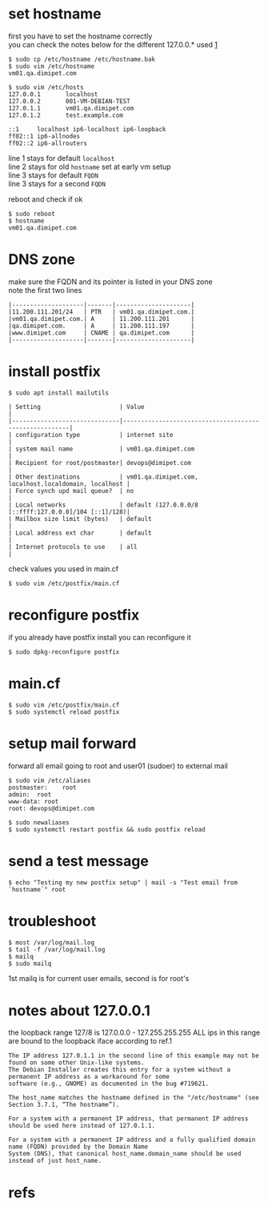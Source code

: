 # set hostname 
first you have to set the hostname correctly  
you can check the notes below for the different 127.0.0.* used [1]
```
$ sudo cp /etc/hostname /etc/hostname.bak
$ sudo vim /etc/hostname
vm01.qa.dimipet.com

$ sudo vim /etc/hosts
127.0.0.1       localhost
127.0.0.2       001-VM-DEBIAN-TEST
127.0.1.1       vm01.qa.dimipet.com
127.0.1.2       test.example.com

::1     localhost ip6-localhost ip6-loopback
ff02::1 ip6-allnodes
ff02::2 ip6-allrouters
```

line 1 stays for default `localhost`  
line 2 stays for old `hostname` set at early vm setup  
line 3 stays for default `FQDN`  
line 3 stays for a second `FQDN`  

reboot and check if ok
```
$ sudo reboot
$ hostname
vm01.qa.dimipet.com
```

# DNS zone
make sure the FQDN and its pointer is listed in your DNS zone  
note the first two lines
```
|--------------------|-------|---------------------|
|11.200.111.201/24   | PTR   | vm01.qa.dimipet.com.|
|vm01.qa.dimipet.com.| A     | 11.200.111.201      |
|qa.dimipet.com.     | A     | 11.200.111.197      |
|www.dimipet.com     | CNAME | qa.dimipet.com      |
|--------------------|-------|---------------------|
```
# install postfix
```
$ sudo apt install mailutils

| Setting                      | Value                                                 |
|------------------------------|-------------------------------------------------------|
| configuration type           | internet site                                         |
| system mail name             | vm01.qa.dimipet.com                                   |
| Recipient for root/postmaster| devops@dimipet.com                                    |
| Other destinations           | vm01.qa.dimipet.com, localhost.localdomain, localhost |
| Force synch upd mail queue?  | no                                                    |
| Local networks               | default (127.0.0.0/8 [::ffff:127.0.0.0]/104 [::1]/128)|
| Mailbox size limit (bytes)   | default                                               |
| Local address ext char       | default                                               |
| Internet protocols to use    | all                                                   |
```

check values you used in main.cf
```
$ sudo vim /etc/postfix/main.cf
```

# reconfigure postfix
if you already have postfix install you can reconfigure it
```
$ sudo dpkg-reconfigure postfix
```

# main.cf
```
$ sudo vim /etc/postfix/main.cf
$ sudo systemctl reload postfix
```


# setup mail forward
forward all email going to root and user01 (sudoer) to external mail
```
$ sudo vim /etc/aliases
postmaster:    root
admin:  root
www-data: root
root: devops@dimipet.com

$ sudo newaliases
$ sudo systemctl restart postfix && sudo postfix reload
```

# send a test message
```
$ echo "Testing my new postfix setup" | mail -s "Test email from `hostname`" root
```

# troubleshoot
```
$ most /var/log/mail.log
$ tail -f /var/log/mail.log
$ mailq
$ sudo mailq
```
1st mailq is for current user emails, second is for root's


# notes about 127.0.0.1
the loopback range 127/8 is 127.0.0.0 - 127.255.255.255
ALL ips in this range are bound to the loopback iface
according to ref.1 
```
The IP address 127.0.1.1 in the second line of this example may not be found on some other Unix-like systems. 
The Debian Installer creates this entry for a system without a permanent IP address as a workaround for some 
software (e.g., GNOME) as documented in the bug #719621.

The host_name matches the hostname defined in the "/etc/hostname" (see Section 3.7.1, “The hostname”).

For a system with a permanent IP address, that permanent IP address should be used here instead of 127.0.1.1.

For a system with a permanent IP address and a fully qualified domain name (FQDN) provided by the Domain Name
System (DNS), that canonical host_name.domain_name should be used instead of just host_name.
```


# refs
[1]: https://www.debian.org/doc/manuals/debian-reference/ch05.en.html#_the_hostname_resolution
